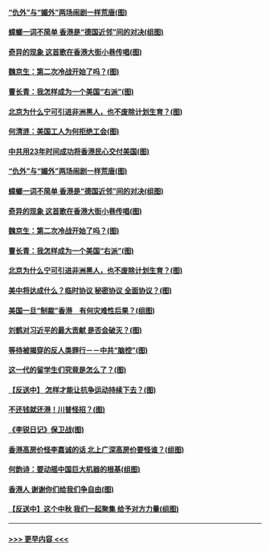 #### [“仇外”与“媚外”两场闹剧一样荒唐(图)](../pages/p4/907689.md?t=09181100) 
#### [蟑螂一词不简单 香港是“德国近邻”间的对决(组图)](../pages/p4/907618.md?t=09181100) 
#### [奇异的现象 这首歌在香港大街小巷传唱(图)](../pages/p4/907583.md?t=09181100) 
#### [魏京生：第二次冷战开始了吗？(图)](../pages/p4/907581.md?t=09181100) 
#### [曹长青：我怎样成为一个美国“右派”(图)](../pages/p4/907580.md?t=09181100) 
#### [北京为什么宁可引进非洲黑人，也不废除计划生育？(图)](../pages/p4/907577.md?t=09181100) 
#### [何清涟：美国工人为何拒绝工会(图)](../pages/p4/907701.md?t=09181100) 
#### [中共用23年时间成功将香港民心交付美国(图)](../pages/p4/907698.md?t=09181100) 
#### [“仇外”与“媚外”两场闹剧一样荒唐(图)](../pages/p4/907689.md?t=09181100) 
#### [蟑螂一词不简单 香港是“德国近邻”间的对决(组图)](../pages/p4/907618.md?t=09181100) 
#### [奇异的现象 这首歌在香港大街小巷传唱(图)](../pages/p4/907583.md?t=09181100) 
#### [魏京生：第二次冷战开始了吗？(图)](../pages/p4/907581.md?t=09181100) 
#### [曹长青：我怎样成为一个美国“右派”(图)](../pages/p4/907580.md?t=09181100) 
#### [北京为什么宁可引进非洲黑人，也不废除计划生育？(图)](../pages/p4/907577.md?t=09181100) 
#### [美中将达成什么？临时协议 秘密协议 全面协议？(图)](../pages/p4/907576.md?t=09181100) 
#### [美国一旦“制裁”香港　有何灾难性后果？(组图)](../pages/p4/907575.md?t=09181100) 
#### [刘鹤对习近平的最大贡献 是否会破灭？(图)](../pages/p4/907509.md?t=09181100) 
#### [等待被揭穿的反人类罪行－－中共“脑控”(图)](../pages/p4/907167.md?t=09181100) 
#### [这一代的留学生们究竟是怎么了？(图)](../pages/p4/907473.md?t=09181100) 
#### [【反送中】 怎样才能让抗争运动持续下去？(图)](../pages/p4/907466.md?t=09181100) 
#### [不还钱就还港！川普怪招？(图)](../pages/p4/907474.md?t=09181100) 
#### [《李锐日记》保卫战(图)](../pages/p4/907465.md?t=09181100) 
#### [香港高房价怪李嘉诚的话 北上广深高房价要怪谁？(组图)](../pages/p4/907471.md?t=09181100) 
#### [何韵诗：要动摇中国巨大机器的根基(组图)](../pages/p4/907469.md?t=09181100) 
#### [香港人 谢谢你们给我们争自由(图)](../pages/p4/907402.md?t=09181100) 
#### [【反送中】这个中秋 我们一起聚集 给予对方力量(组图)](../pages/p4/907401.md?t=09181100) 

----
#### [ >>> 更早内容 <<< ](../indexes/p4-earlier.md)
